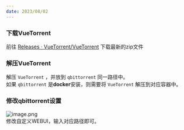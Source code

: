 ```yaml
---
date: 2023/08/02
---
```

### 下载VueTorrent  
前往 [Releases · VueTorrent/VueTorrent](https://github.com/VueTorrent/VueTorrent/releases) 下载最新的zip文件  

### 解压VueTorrent  
解压 `VueTorrent` ，并放到 `qbittorrent` 同一路径中。  
如果 `qbittorrent` 是**docker**安装，则需要将 `VueTorrent` 解压到对应容器中。  

### 修改qbittorrent设置
![image.png](https://4b5aa40.webp.li/vuetorrent.png)  
修改自定义WEBUI，输入对应路径即可。  